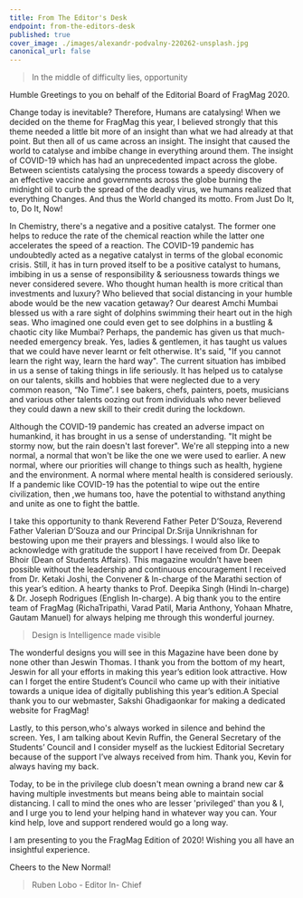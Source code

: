 ```yaml
---
title: From The Editor's Desk
endpoint: from-the-editors-desk
published: true
cover_image: ./images/alexandr-podvalny-220262-unsplash.jpg
canonical_url: false
---
```


> In the middle of difficulty lies, opportunity

Humble Greetings to you on behalf of the Editorial Board of FragMag 2020.

Change today is inevitable? Therefore, Humans are catalysing! When we decided on the theme for FragMag this year, I believed strongly that this theme needed a little bit more of an insight than what we had already at that point. But then all of us came across an insight. The insight that caused the world to catalyse and imbibe change in everything around them. The insight of COVID-19 which has had an unprecedented impact across the globe. Between scientists catalysing the process towards a speedy discovery of an effective vaccine and governments across the globe burning the midnight oil to curb the spread of the deadly virus, we humans realized that everything Changes. And thus the World changed its motto. From Just Do It, to, Do It, Now!

In Chemistry, there's a negative and a positive catalyst. The former one helps to reduce the rate of the chemical reaction while the latter one accelerates the speed of a reaction. The COVID-19 pandemic has undoubtedly acted as a negative catalyst in terms of the global economic crisis. Still, it has in turn proved itself to be a positive catalyst to humans, imbibing in us a sense of responsibility & seriousness towards things we never considered severe. Who thought human health is more critical than investments and luxury? Who believed that social distancing in your humble abode would be the new vacation getaway? Our dearest Amchi Mumbai blessed us with a rare sight of dolphins swimming their heart out in the high seas. Who imagined one could even get to see dolphins in a bustling & chaotic city like Mumbai? Perhaps, the pandemic has given us that much-needed emergency break. Yes, ladies & gentlemen, it has taught us values that we could have never learnt or felt otherwise. It's said, "If you cannot learn the right way, learn the hard way". The current situation has imbibed in us a sense of taking things in life seriously. It has helped us to catalyse on our talents, skills and hobbies that were neglected due to a very common reason, “No Time”. I see bakers, chefs, painters, poets, musicians and various other talents oozing out from individuals who never believed they could dawn a new skill to their credit during the lockdown.

Although the COVID-19 pandemic has created an adverse impact on humankind, it has brought in us a sense of understanding. "It might be stormy now, but the rain doesn't last forever". We're all stepping into a new normal, a normal that won't be like the one we were used to earlier. A new normal, where our priorities will change to things such as health, hygiene and the environment. A normal where mental health is considered seriously. If a pandemic like COVID-19 has the potential to wipe out the entire civilization, then ,we humans too, have the potential to withstand anything and unite as one to fight the battle.

I take this opportunity to thank Reverend Father Peter D’Souza, Reverend Father Valerian D’Souza and our Principal Dr.Srija Unnikrishnan for bestowing upon me their prayers and blessings. I would also like to acknowledge with gratitude the support I have received from Dr. Deepak Bhoir (Dean of Students Affairs). This magazine wouldn’t have been possible without the leadership and continuous encouragement I received from Dr. Ketaki Joshi, the Convener & In-charge of the Marathi section of this year’s edition. A hearty thanks to Prof. Deepika Singh (Hindi In-charge) & Dr. Joseph Rodrigues (English In-charge). A big thank you to the entire team of FragMag (RichaTripathi, Varad Patil, Maria Anthony, Yohaan Mhatre, Gautam Manuel) for always helping me through this wonderful journey.

> Design is Intelligence made visible

The wonderful designs you will see in this Magazine have been done by none other than Jeswin Thomas. I thank you from the bottom of my heart, Jeswin for all your efforts in making this year’s edition look attractive. How can I forget the entire Student’s Council who came up with their initiative towards a unique idea of digitally publishing this year’s edition.A Special thank you to our webmaster, Sakshi Ghadigaonkar for making a dedicated website for FragMag!

Lastly, to this person,who's always worked in silence and behind the screen. Yes, I am talking about Kevin Ruffin, the General Secretary of the Students’ Council and I consider myself as the luckiest Editorial Secretary because of the support I’ve always received from him. Thank you, Kevin for always having my back.

Today, to be in the privilege club doesn't mean owning a brand new car & having multiple investments but means being able to maintain social distancing. I call to mind the ones who are lesser 'privileged' than you & I, and I urge you to lend your helping hand in whatever way you can. Your kind help, love and support rendered would go a long way.

I am presenting to you the FragMag Edition of 2020! Wishing you all have an insightful experience.

Cheers to the New Normal!

> Ruben Lobo - Editor In- Chief
